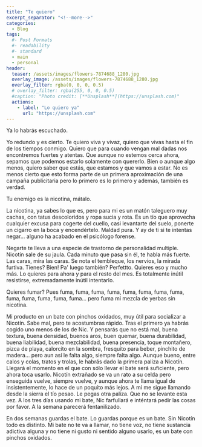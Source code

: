 ```yaml
---
title: "Te quiero"
excerpt_separator: "<!--more-->"
categories:
  - Blog
tags:
  #- Post Formats
  #- readability
  #- standard
  - main
  - personal
header:
  teaser: /assets/images/flowers-7874688_1280.jpg
  overlay_image: /assets/images/flowers-7874688_1280.jpg
  overlay_filter: rgba(0, 0, 0, 0.5)
  # overlay_filter: rgba(255, 0, 0, 0.5)
  #caption: "Photo credit: [**Unsplash**](https://unsplash.com)"
  actions:
    - label: "Lo quiero ya"
      url: "https://unsplash.com"
---
```


Ya lo habrás escuchado.

<!--more-->

Yo redundo y es cierto. Te quiero viva y vivaz, quiero que vivas hasta el fin de los tiempos conmigo. Quiero que para cuando vengan mal dadas nos encontremos fuertes y atentas. Que aunque no estemos cerca ahora, sepamos que podemos estarlo solamente con quererlo. Bien o aunque algo menos, quiero saber que estás, que estamos y que vamos a estar. No es menos cierto que esto forma parte de un primera aproximación de una campaña publicitaria pero lo primero es lo primero y además, también es verdad.

Tu enemigo es la nicotina, mátalo. 

La nicotina, ya sabes lo que es, pero para mi es un matón taleguero muy cachas, con tatus descoloridos y ropa sucia y rota. Es un tío que aprovecha cualquier excusa para cogerte del cuello, casi levantarte del suelo, ponerte un cigarro en la boca y encendértelo. Maldad pura. Y ay de ti si te intentas negar... alguno ha acabado en el psicólogo forense.

Negarte te lleva a una especie de trastorno de personalidad multiple. Nicotín sale de su jaula. Cada minuto que pasa sin él, te habla más fuerte.  Las caras, mira las caras. Se nota el tembleque, los nervios, la mirada furtiva. Tienes? Bien! Pa' luego también? Perfettto. Quieres eso y mucho más. Lo quieres para ahora y para el resto del mes. Es totalmente inútil resistirse, extremadamente inútil intentarlo.

Quieres fumar? Pues fuma, fuma, fuma, fuma, fuma, fuma, fuma, fuma, fuma, fuma, fuma, fuma, fuma... pero fuma mi mezcla de yerbas sin nicotina.

Mi producto en un bate con pinchos oxidados, muy útil para socializar a Nicotín. Sabe mal, pero te acostumbras rápido. Tras el primero ya habrás cogido uno menos de los de Nic. Y pensarás que no está mal, buena textura, buena densidad, buenos aros, buen quemar, buena durabilidad, buena liabilidad, buena mezclabilidad, buena presencia, toque montañero, pizca de playa, calorcito en la sombra, fresquito para beber, pinchito de madera... pero aun así le falta algo, siempre falta algo. Aunque bueno, entre calos y colas, tratos y trolas, le habrás dado la primera paliza a Nicotín. Llegará el momento en el que con sólo llevar el bate será suficiente, pero ahora toca usarlo. Nicotín extrañado se va un rato a su celda pero enseguida vuelve, siempre vuelve, y aunque ahora te llama igual de insistentemente, lo hace de un poquito más lejos. A mi me sigue llamando desde la sierra el tío pesao. Le pegas otra paliza. Que no se levante esta vez. A los tres días usando mi bate, Nic farfullará e inténtará pedir las cosas por favor. A la semana parecerá fentanilizado.

En dos semanas guardas el bate. Lo guardas porque es un bate. Sin Nicotín todo es distinto. Mi bate no te va a llamar, no tiene voz, no tiene sustancia adictiva alguna y no tiene ni gusto ni sentido alguno usarlo, es un bate con pinchos oxidados.


